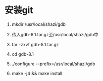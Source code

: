 # 安装git

1. mkdir /usr/local/shazi/gdb

2. 传入gdb-8.1.tar.gz至/usr/local/shazi/gdb中

3. tar -zxvf gdb-8.1.tar.gz

4. cd gdb-8.1

5. ./configure --prefix=/usr/local/shazi/gdb

6. make -j4 && make install
